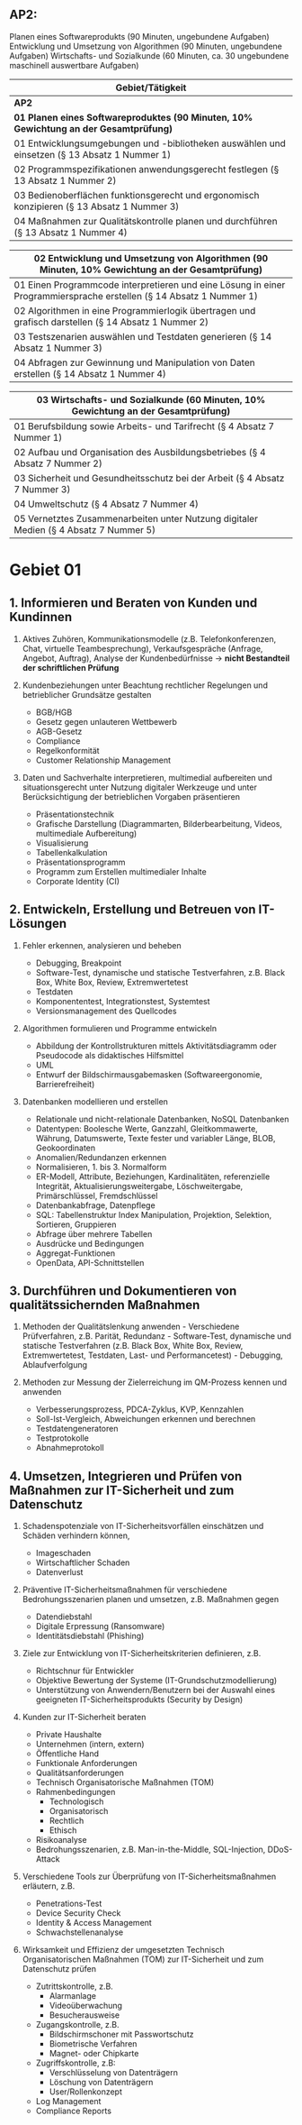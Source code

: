 ## AP2:
Planen eines Softwareprodukts (90 Minuten, ungebundene Aufgaben)
Entwicklung und Umsetzung von Algorithmen (90 Minuten, ungebundene Aufgaben)
Wirtschafts- und Sozialkunde (60 Minuten, ca. 30 ungebundene maschinell auswertbare Aufgaben)

| Gebiet/Tätigkeit                                                                             |
| -------------------------------------------------------------------------------------------- |
| **AP2**                                                                                      |
| **01 Planen eines Softwareproduktes (90 Minuten, 10% Gewichtung an der Gesamtprüfung)**      |
| 01 Entwicklungsumgebungen und -bibliotheken auswählen und einsetzen (§ 13 Absatz 1 Nummer 1) |
| 02 Programmspezifikationen anwendungsgerecht festlegen (§ 13 Absatz 1 Nummer 2)              |
| 03 Bedienoberflächen funktionsgerecht und ergonomisch konzipieren (§ 13 Absatz 1 Nummer 3)   |
| 04 Maßnahmen zur Qualitätskontrolle planen und durchführen (§ 13 Absatz 1 Nummer 4)          |

| **02 Entwicklung und Umsetzung von Algorithmen (90 Minuten, 10% Gewichtung an der Gesamtprüfung)**                   |
| -------------------------------------------------------------------------------------------------------------------- |
| 01 Einen Programmcode interpretieren und eine Lösung in einer Programmiersprache erstellen  (§ 14 Absatz 1 Nummer 1) |
| 02 Algorithmen in eine Programmierlogik übertragen und grafisch darstellen (§ 14 Absatz 1 Nummer 2)                  |
| 03 Testszenarien auswählen und Testdaten generieren (§ 14 Absatz 1 Nummer 3)                                         |
| 04 Abfragen zur Gewinnung und Manipulation von Daten erstellen (§ 14 Absatz 1 Nummer 4)                              |

| **03 Wirtschafts- und Sozialkunde (60 Minuten, 10% Gewichtung an der Gesamtprüfung)** |
| ------------------------------------------------------------------------------------- |
| 01 Berufsbildung sowie Arbeits- und Tarifrecht (§ 4 Absatz 7 Nummer 1)                |
| 02 Aufbau und Organisation des Ausbildungsbetriebes (§ 4 Absatz 7 Nummer 2)           |
| 03 Sicherheit und Gesundheitsschutz bei der Arbeit (§ 4 Absatz 7 Nummer 3)            |
| 04 Umweltschutz (§ 4 Absatz 7 Nummer 4)                                               |
| 05 Vernetztes Zusammenarbeiten unter Nutzung digitaler Medien (§ 4 Absatz 7 Nummer 5) |

# Gebiet 01
## 1. Informieren und Beraten von Kunden und Kundinnen

1.  Aktives Zuhören, Kommunikationsmodelle (z.B. Telefonkonferenzen, Chat, virtuelle Teambesprechung), Verkaufsgespräche (Anfrage, Angebot, Auftrag), Analyse der Kundenbedürfnisse -> **nicht Bestandteil der schriftlichen Prüfung**

2. Kundenbeziehungen unter Beachtung rechtlicher Regelungen und betrieblicher Grundsätze gestalten
	- BGB/HGB
	- Gesetz gegen unlauteren Wettbewerb
	- AGB-Gesetz
	- Compliance
	- Regelkonformität
	- Customer Relationship Management

3. Daten und Sachverhalte interpretieren, multimedial aufbereiten und situationsgerecht unter Nutzung digitaler Werkzeuge und unter Berücksichtigung der betrieblichen Vorgaben präsentieren
	- Präsentationstechnik
	- Grafische Darstellung (Diagrammarten, Bilderbearbeitung, Videos, multimediale Aufbereitung)
	- Visualisierung
	- Tabellenkalkulation
	- Präsentationsprogramm
	- Programm zum Erstellen multimedialer Inhalte
	- Corporate Identity (CI)
## 2. Entwickeln, Erstellung und Betreuen von IT-Lösungen

1. Fehler erkennen, analysieren und beheben
	- Debugging, Breakpoint
	- Software-Test, dynamische und statische Testverfahren, z.B. Black Box, White Box, Review, Extremwertetest
	- Testdaten
	- Komponententest, Integrationstest, Systemtest
	- Versionsmanagement des Quellcodes

2. Algorithmen formulieren und Programme entwickeln
	- Abbildung der Kontrollstrukturen mittels Aktivitätsdiagramm oder Pseudocode als didaktisches Hilfsmittel
	- UML 
	- Entwurf der Bildschirmausgabemasken (Softwareergonomie, Barrierefreiheit)
3. Datenbanken modellieren und erstellen

	- Relationale und nicht-relationale Datenbanken, NoSQL Datenbanken
	- Datentypen: Boolesche Werte, Ganzzahl, Gleitkommawerte, Währung, Datumswerte, Texte fester und variabler Länge, BLOB, Geokoordinaten
	- Anomalien/Redundanzen erkennen
	- Normalisieren, 1. bis 3. Normalform
	- ER-Modell, Attribute, Beziehungen, Kardinalitäten, referenzielle Integrität, Aktualisierungsweitergabe, Löschweitergabe, Primärschlüssel, Fremdschlüssel
	- Datenbankabfrage, Datenpflege
	- SQL: Tabellenstruktur Index Manipulation, Projektion, Selektion, Sortieren, Gruppieren
	- Abfrage über mehrere Tabellen
	- Ausdrücke und Bedingungen
	- Aggregat-Funktionen
	- OpenData, API-Schnittstellen

## 3. Durchführen und Dokumentieren von qualitätssichernden Maßnahmen

 1.  Methoden der Qualitätslenkung anwenden
	- Verschiedene Prüfverfahren, z.B. Parität, Redundanz
	- Software-Test, dynamische und statische Testverfahren (z.B. Black Box, White Box, Review, Extremwertetest, Testdaten, Last- und Performancetest)
	- Debugging, Ablaufverfolgung

2. Methoden zur Messung der Zielerreichung im QM-Prozess kennen und anwenden
	- Verbesserungsprozess, PDCA-Zyklus, KVP, Kennzahlen
	- Soll-Ist-Vergleich, Abweichungen erkennen und berechnen
	- Testdatengeneratoren
	- Testprotokolle
	- Abnahmeprotokoll

## 4. Umsetzen, Integrieren und Prüfen von Maßnahmen zur IT-Sicherheit und zum Datenschutz

1. Schadenspotenziale von IT-Sicherheitsvorfällen einschätzen und Schäden verhindern können,
	- Imageschaden
	- Wirtschaftlicher Schaden
	- Datenverlust

2. Präventive IT-Sicherheitsmaßnahmen für verschiedene Bedrohungsszenarien planen und umsetzen, z.B. Maßnahmen gegen
	- Datendiebstahl
	- Digitale Erpressung (Ransomware)
	- Identitätsdiebstahl (Phishing)

3. Ziele zur Entwicklung von IT-Sicherheitskriterien definieren, z.B. 
	- Richtschnur für Entwickler
	- Objektive Bewertung der Systeme (IT-Grundschutzmodellierung)
	- Unterstützung von Anwendern/Benutzern bei der Auswahl eines geeigneten IT-Sicherheitsprodukts (Security by Design)

4. Kunden zur IT-Sicherheit beraten
	- Private Haushalte
	- Unternehmen (intern, extern)
	- Öffentliche Hand
	- Funktionale Anforderungen
	- Qualitätsanforderungen
	- Technisch Organisatorische Maßnahmen (TOM)
	- Rahmenbedingungen
		- Technologisch
		- Organisatorisch
		- Rechtlich
		- Ethisch
	- Risikoanalyse
	- Bedrohungsszenarien, z.B. Man-in-the-Middle, SQL-Injection, DDoS-Attack

5. Verschiedene Tools zur Überprüfung von IT-Sicherheitsmaßnahmen erläutern, z.B.
	- Penetrations-Test
	- Device Security Check
	- Identity & Access Management
	- Schwachstellenanalyse

6. Wirksamkeit und Effizienz der umgesetzten Technisch Organisatorischen Maßnahmen (TOM) zur IT-Sicherheit und zum Datenschutz prüfen
	- Zutrittskontrolle, z.B.
		- Alarmanlage
		- Videoüberwachung
		- Besucherausweise
	- Zugangskontrolle, z.B.
		- Bildschirmschoner mit Passwortschutz
		- Biometrische Verfahren
		- Magnet- oder Chipkarte
	- Zugriffskontrolle, z.B:
		- Verschlüsselung von Datenträgern
		- Löschung von Datenträgern
		- User/Rollenkonzept
	- Log Management
	- Compliance Reports